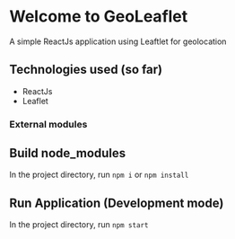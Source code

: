 # Welcome to GeoLeaflet

A simple ReactJs application using Leaftlet for geolocation

## Technologies used (so far)

- ReactJs
- Leaflet

### External modules

## Build node_modules

In the project directory, run `npm i` or `npm install`

## Run Application (Development mode)

In the project directory, run `npm start`
